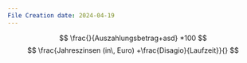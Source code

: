 ```yaml
---
File Creation date: 2024-04-19
---
```


$$
\frac{}{Auszahlungsbetrag+asd} *100
$$
$$
\frac{Jahreszinsen (in\, Euro) +\frac{Disagio}{Laufzeit}}{}
$$